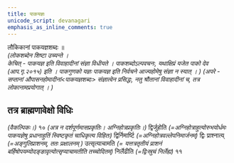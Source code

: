 ```yaml
---
title: पाकयज्ञः
unicode_script: devanagari
emphasis_as_inline_comments: true
---
```


लौकिकानां पाकयज्ञशब्दः ॥  
*(लोकशब्देन शिष्टा उच्यन्ते ।  
केचित् - पाकयज्ञ इति विवाहादीनां संज्ञा विधीयते । पाकशब्दोऽल्पवचनः, यथाक्षिप्रं यजेत पाको देव (आप.गृ.२०१५) इति ।  पाकगुणको यज्ञः पाकयज्ञ इति निर्वचने आज्यहोमेषु संज्ञा न स्यात् । )*  *(अपरे -  सप्तानां औपासनहोमादीनां<पाकयज्ञशब्दः> संज्ञात्वेन प्रसिद्धः, नतु श्रौतानां विवाहादीनां च, तत्र लोकानामप्रयोगात् । )*

## तत्र ब्राह्मणावेक्षो विधिः

*(वैकल्पिकः।)* १० *(अत्र न दर्शपूर्णमासप्रकृतिः। अग्निहोत्रप्रकृतिः।)*
द्विर्जुहोति *(=अग्निहोत्राहुत्योरुभयोर्धमः पाकयज्ञेषु प्रधानाहुतिं स्विष्टकृतं चाधिकृत्य विहितः)* द्विर्निमार्ष्टि *(=अग्निहोत्रवल्लेपनिमार्जनम्)*  द्विः प्राश्नात्य् *(=अङ्गुलिप्राशनम्, ततः प्रक्षालनम् )* उत्सृत्याचामति *(= यत्तत्रतृतीयं प्राशनं बर्हिषोपयम्योदङ्ङावृत्योत्सृप्याचामतीति तच्चोदितम्)* निर्लेढीति *(=द्विःस्रुचं निर्लेह्य)* ११
